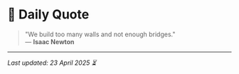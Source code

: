 # 📜 Daily Quote

> "We build too many walls and not enough bridges."  
> — **Isaac Newton**

---

_Last updated: 23 April 2025 ⏳_
